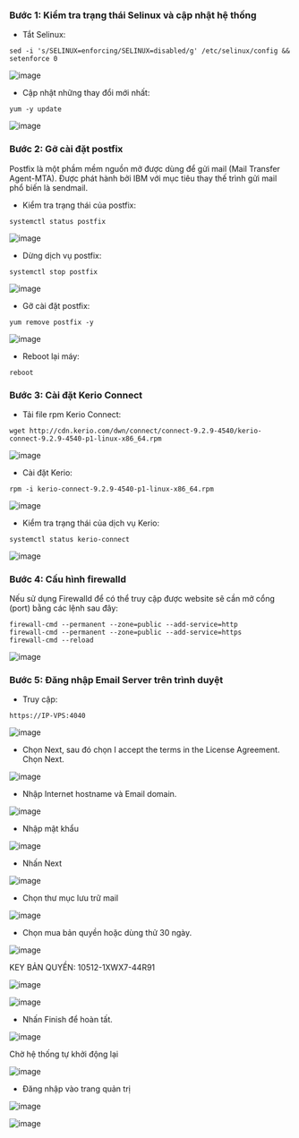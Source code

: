 ### Bước 1: Kiểm tra trạng thái Selinux và cập nhật hệ thống

- Tắt Selinux:

```
sed -i 's/SELINUX=enforcing/SELINUX=disabled/g' /etc/selinux/config && setenforce 0
```

![image](https://user-images.githubusercontent.com/111716161/192210104-75c1342c-bf3a-4822-8c5f-f02622f126dd.png)

- Cập nhật những thay đổi mới nhất:

```
yum -y update
```

![image](https://user-images.githubusercontent.com/111716161/192212508-bf607b8f-8f46-40bb-bb9d-d6c0e64b2c2d.png)

### Bước 2: Gỡ cài đặt postfix

Postfix là một phầm mềm nguồn mở được dùng để gửi mail (Mail Transfer Agent-MTA). Được phát hành bởi IBM với mục tiêu thay thế trình gửi mail phổ biến là sendmail.

- Kiểm tra trạng thái của postfix:

```
systemctl status postfix
```

![image](https://user-images.githubusercontent.com/111716161/192212568-5b76c5ff-78f6-4146-b67a-cb5dee27bb04.png)

- Dừng dịch vụ postfix:

```
systemctl stop postfix
```

![image](https://user-images.githubusercontent.com/111716161/192213133-13e0508c-a062-479d-adc2-789d0a3ddf1a.png)

- Gỡ cài đặt postfix:

```
yum remove postfix -y
```

![image](https://user-images.githubusercontent.com/111716161/192213076-500e9148-4fda-4fb6-b4fa-4b3b29ed7cd5.png)

- Reboot lại máy: 

```
reboot
```

### Bước 3: Cài đặt Kerio Connect

- Tải file rpm Kerio Connect:

```
wget http://cdn.kerio.com/dwn/connect/connect-9.2.9-4540/kerio-connect-9.2.9-4540-p1-linux-x86_64.rpm
```

![image](https://user-images.githubusercontent.com/111716161/192214081-7451b7f4-b873-41ea-abed-4615c3949573.png)

- Cài đặt Kerio:

```
rpm -i kerio-connect-9.2.9-4540-p1-linux-x86_64.rpm
```

![image](https://user-images.githubusercontent.com/111716161/192214226-ad1a97d4-c7cd-402d-902c-3cc58316fa61.png)

- Kiểm tra trạng thái của dịch vụ Kerio:

```
systemctl status kerio-connect
```

![image](https://user-images.githubusercontent.com/111716161/192214283-86932370-b913-4bd4-b68d-043ff819e9bb.png)

### Bước 4: Cấu hình firewalld

Nếu sử dụng Firewalld để có thể truy cập được website sẽ cần mở cổng (port) bằng các lệnh sau đây:

```
firewall-cmd --permanent --zone=public --add-service=http
firewall-cmd --permanent --zone=public --add-service=https
firewall-cmd --reload
```

![image](https://user-images.githubusercontent.com/111716161/192214411-e0ba1746-1ab2-46d9-985e-e9bc2dc6940d.png)

### Bước 5: Đăng nhập Email Server trên trình duyệt

- Truy cập: 

```
https://IP-VPS:4040
```

![image](https://user-images.githubusercontent.com/111716161/192214884-04fee67e-ccf4-4a69-abc1-4d5cdd999f51.png)

- Chọn Next, sau đó chọn I accept the terms in the License Agreement. Chọn Next. 

![image](https://user-images.githubusercontent.com/111716161/192215077-fcc2b0d5-2b12-4312-b2a3-0d1339ba6149.png)

- Nhập Internet hostname và Email domain.

![image](https://user-images.githubusercontent.com/111716161/192216678-43edaa08-c01f-4376-9071-78941a1ed786.png)

- Nhập mật khẩu

![image](https://user-images.githubusercontent.com/111716161/192238388-9d596c53-a210-42cd-80aa-57c763b6651c.png)

- Nhấn Next

![image](https://user-images.githubusercontent.com/111716161/192238547-da35b2b8-f1d3-4a92-9e58-7d794e38b9fb.png)

- Chọn thư mục lưu trữ mail

![image](https://user-images.githubusercontent.com/111716161/192238943-25aea7ba-eda6-4b7f-92dc-88c79790c33b.png)

- Chọn mua bản quyền hoặc dùng thử 30 ngày. 

![image](https://user-images.githubusercontent.com/111716161/192239012-5659fda3-506a-4969-84e1-6bc0e3952b6d.png)

KEY BẢN QUYỀN: 10512-1XWX7-44R91

![image](https://user-images.githubusercontent.com/111716161/192239300-d02299d6-b2a4-44e6-9580-f394d081fd8e.png)

![image](https://user-images.githubusercontent.com/111716161/192239372-63cd33d5-bb9f-41e9-a0b0-37b717dd9634.png)

- Nhấn Finish để hoàn tất.

![image](https://user-images.githubusercontent.com/111716161/192239454-e7712c5b-6dec-4363-a1dd-b963a9d25304.png)

Chờ hệ thống tự khởi động lại

![image](https://user-images.githubusercontent.com/111716161/192239578-0b4e383f-0dcc-40bb-8266-1138bebff5fd.png)

- Đăng nhập vào trang quản trị

![image](https://user-images.githubusercontent.com/111716161/192240440-8eb041ce-06aa-4aa8-9e6e-6e1bcd27d41d.png)

![image](https://user-images.githubusercontent.com/111716161/192240518-98b6868b-d8cc-4c10-83cb-91daa8ccca9e.png)
